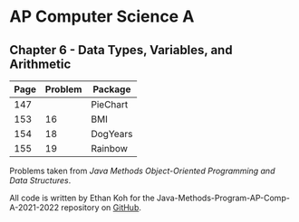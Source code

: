 # AP Computer Science A
## Chapter 6 - Data Types, Variables, and Arithmetic

| **Page** | **Problem** | **Package** |
|----------|-------------|-------------|
| 147      |             | PieChart    |
| 153      | 16          | BMI         |
| 154      | 18          | DogYears    |
| 155      | 19          | Rainbow     |

Problems taken from *Java Methods Object-Oriented Programming and Data Structures*.

All code is written by Ethan Koh for the Java-Methods-Program-AP-Comp-A-2021-2022 repository on [GitHub](https://github.com/ArsiaC01/Java-Methods-Programs-AP-Comp-A-2021-2022).
